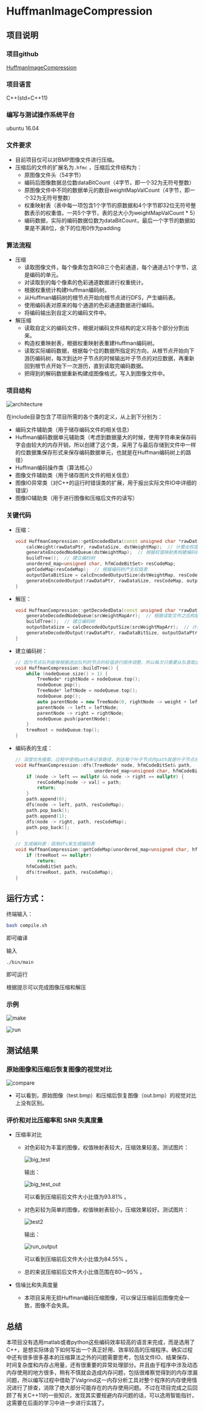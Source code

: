 # HuffmanImageCompression

## 项目说明

### 项目github

[HuffmanImageCompression](https://github.com/xujj25/HuffmanImageCompression)

### 项目语言

C++(std=C++11) 

### 编写与测试操作系统平台

ubuntu 16.04

### 文件要求

- 目前项目仅可以对BMP图像文件进行压缩。
- 压缩后的文件的扩展名为`.hfmc` ，压缩后文件结构为：
  - 原图像文件头（54字节）
  - 编码后图像数据总位数dataBitCount（4字节，即一个32为无符号整数）
  - 原图像文件中不同的数据单元的数目weightMapValCount（4字节，即一个32为无符号整数）
  - 权重映射表（表中每一项包含1个字节的原数据和4个字节即32位无符号整数表示的权重值，一共5个字节，表的总大小为weightMapValCount * 5）
  - 编码数据，实际的编码数据位数为dataBitCount，最后一个字节的数据如果是不满8位，余下的位用0作为padding

### 算法流程

- 压缩
  - 读取图像文件，每个像素包含RGB三个色彩通道，每个通道占1个字节，这是编码的单元。
  - 对读取到的每个像素的色彩通道数据进行权重统计。
  - 根据权重统计构建Huffman编码树。
  - 从Huffman编码树的根节点开始向根节点进行DFS，产生编码表。
  - 使用编码表对原来的每个通道的色彩通道数据进行编码。
  - 将编码输出到自定义的编码文件中。
- 解压缩
  - 读取自定义的编码文件，根据对编码文件结构的定义将各个部分分割出来。
  - 构造权重映射表，根据权重映射表重建Huffman编码树。
  - 读取实际编码数据，根据每个位的数据所指定的方向，从根节点开始向下游历编码树，每次到达叶子节点的时候输出叶子节点的对应数据，再重新回到根节点开始下一次游历，直到读取完编码数据。
  - 把得到的解码数据重新构建成图像格式，写入到图像文件中。

### 项目结构

![architecture](img/architecture.png)

在include目录包含了项目所需的各个类的定义，从上到下分别为：

- 编码文件辅助类（用于储存编码文件的相关信息）
- Huffman编码数据单元辅助类（考虑到数据量大的时候，使用字符串来保存码字会由较大的内存开销，所以创建了这个类，采用了与最后存储到文件中一样的位数据集保存形式来保存编码数据单元，也就是在Huffman编码树上的路径）
- Huffman编码操作类（算法核心）
- 图像文件辅助类（用于储存图片文件的相关信息）
- 图像IO异常类（对C++的运行时错误类的扩展，用于报出实际文件IO中详细的错误）
- 图像IO辅助类（用于进行图像和压缩后文件的读写）

### 关键代码

- 压缩：

  ```c++
  void HuffmanCompression::getEncodedData(const unsigned char *rawDataPtr, uint32_t rawDataSize, unordered_map<unsigned char, uint32_t > &dstWeightMap, unsigned char *&outputDataPtr, uint32_t &outputDataBitSize) {
      calcWeight(rawDataPtr, rawDataSize, dstWeightMap);  // 计算出权值映射表
      generateEncodedNodeQueue(dstWeightMap);  // 根据权值映射表构建编码树节点队列（使用priority_queue这样一个以堆实现的“队列”，可以保证每次进出队操作后队列的节点保持权值从小到大排列）
      buildTree();  // 建立编码树
      unordered_map<unsigned char, hfmCodeBitSet> resCodeMap;
      getCodeMap(resCodeMap);  // 根据编码树产生权值表
      outputDataBitSize = calcEncodedOutputSize(dstWeightMap, resCodeMap);  // 计算编码数据位数
      generateEncodedOutput(rawDataPtr, rawDataSize, resCodeMap, outputDataPtr, outputDataBitSize);  // 对原数据进行编码
  }
  ```

- 解压：

  ```c++
  void HuffmanCompression::getDecodedData(const unsigned char *rawDataPtr, uint32_t rawDataBitSize, const vector<pair<unsigned char, uint32_t >> &srcWeightMapArr, unsigned char *&outputDataPtr, uint32_t &outputDataSize) {
      generateDecodedNodeQueue(srcWeightMapArr);  // 根据读取文件之后构建的权值映射表构建节点队列
      buildTree();  // 建立编码树
      outputDataSize = calcDecodedOutputSize(srcWeightMapArr);  // 计算输出数据大小
      generateDecodedOutput(rawDataPtr, rawDataBitSize, outputDataPtr, outputDataSize);  // 对编码数据进行解码
  }
  ```
- 建立编码树：
  ```c++
  // 因为节点队列能够根据进出队列的节点的权值进行顺序调整，所以每次只需要从队首取出2个节点构造一棵树，将树根再次加进节点队列，直到队列只剩下一个节点，这个节点就是编码树的根节点
  void HuffmanCompression::buildTree() {
      while (nodeQueue.size() > 1) {
          TreeNode* rightNode = nodeQueue.top();
          nodeQueue.pop();
          TreeNode* leftNode = nodeQueue.top();
          nodeQueue.pop();
          auto parentNode = new TreeNode(0, rightNode -> weight + leftNode -> weight);
          parentNode -> left = leftNode;
          parentNode -> right = rightNode;
          nodeQueue.push(parentNode);
      }
      treeRoot = nodeQueue.top();
  }
  ```
- 编码表的生成：
  ```c++
  // 深度优先搜索，过程中使用path来记录路径，到达每个叶子节点的path就是叶子节点对应数据的编码
  void HuffmanCompression::dfs(TreeNode* node, hfmCodeBitSet& path,
                               unordered_map<unsigned char, hfmCodeBitSet> &resCodeMap) {
      if (node -> left == nullptr && node -> right == nullptr) {
          resCodeMap[node -> val] = path;
          return;
      }
      path.append(0);
      dfs(node -> left, path, resCodeMap);
      path.pop_back();
      path.append(1);
      dfs(node -> right, path, resCodeMap);
      path.pop_back();
  }

  // 生成编码表：调用dfs来生成编码表
  void HuffmanCompression::getCodeMap(unordered_map<unsigned char, hfmCodeBitSet> &resCodeMap) {
      if (treeRoot == nullptr)
          return;
      hfmCodeBitSet path;
      dfs(treeRoot, path, resCodeMap);
  }
  ```

## 运行方式：

终端输入：

```bash
bash compile.sh
```

即可编译

输入
```
./bin/main
```

即可运行

根据提示可以完成图像压缩和解压

### 示例

![make](img/make_output.png)

![run](img/run_output.png)

## 测试结果

### 原始图像和压缩后恢复图像的视觉对比

  ![compare](img/compare.png)
- 可以看到，原始图像（test.bmp）和压缩后恢复图像（out.bmp）的视觉对比上没有区别。

### 评价和对比压缩率和 SNR 失真度量

- 压缩率对比

  - 对色彩较为丰富的图像，权值映射表较大，压缩效果较差。测试图片：

    ![big_test](img/big_test.jpg)

    输出：

    ![big_test_out](img/big_test_out.png)

    可以看到压缩前后文件大小比值为93.81% 。

  - 对色彩较为简单的图像，权值映射表较小，压缩效果较好。测试图片：

    ![test2](img/test2.png)

    输出：

    ![run_output](img/run_output.png)

    可以看到压缩前后文件大小比值为84.55% 。

  - 总的来说压缩前后文件大小比值范围在80～95% 。

- 信噪比和失真度量

  - 本项目采用无损Huffman编码压缩图像，可以保证压缩前后图像完全一致，图像不会失真。


## 总结

本项目没有选用matlab或者python这些编码效率较高的语言来完成，而是选用了C++，是想实际体会下如何写出一个真正好用、效率较高的压缩程序。确实过程中还有很多很多基本的压缩算法之外的问题需要思考，包括文件IO、结果保存、时间复杂度和内存占用量，还有很重要的异常处理部分。并且由于程序中涉及动态内存使用的地方很多，稍有不慎就会造成内存问题，包括很难察觉得到的内存泄漏问题，所以编写过程中借助了Valgrind这一内存分析工具对整个程序的内存使用情况进行了排查，消除了绝大部分可能存在的内存使用问题。不过在项目完成之后回顾了有关C++11的一些知识，发现其实要规避内存问题的话，可以选用智能指针，这需要在后面的学习中进一步进行实践了。